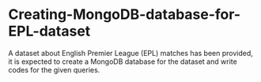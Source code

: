 # Creating-MongoDB-database-for-EPL-dataset
A dataset about English Premier League (EPL) matches has been provided, it is expected to create a MongoDB database for the dataset and write codes for the given queries. 
